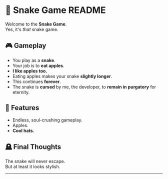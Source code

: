 # 🐍 Snake Game README

Welcome to the **Snake Game**.  
Yes, it's *that* snake game.

## 🎮 Gameplay

- You play as a **snake**.
- Your job is to **eat apples**.
- **I like apples too.**
- Eating apples makes your snake **slightly longer**.
- This continues **forever**.
- The snake is **cursed** by me, the developer, to **remain in purgatory** for eternity.

## 🧢 Features

- Endless, soul-crushing gameplay.
- Apples.
- **Cool hats.**

## 🪦 Final Thoughts

The snake will never escape.  
But at least it looks stylish.

---
